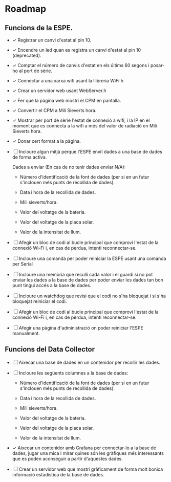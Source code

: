# Roadmap
## Funcions de la ESPE.
- ✓ Registrar un canvi d'estat al pin 10. 
- ✓ Encendre un led quan es registra un canvi d'estat al pin 10 (deprecated).
- ✓ Comptar el número de canvis d'estat en els últims 60 segons i posar-ho al port de sèrie. 
- ✓ Connectar a una xarxa wifi usant la llibreria WiFi.h 
- ✓ Crear un servidor web usant WebServer.h
- ✓ Fer que la pàgina web mostri el CPM en pantalla.
- ✓ Convertir el CPM a Mili Sieverts hora.
- ✓ Mostrar per port de sèrie l'estat de connexió a wifi, i la IP en el moment que es connecta a la wifi a més del valor de radiació en Mili Sieverts hora.
- ✓ Donar cert format a la pàgina.
- ☐ Incloure algun mitjà perquè l'ESPE enviï dades a una base de dades de forma activa. 

  Dades a enviar (En cas de no tenir dades enviar N/A):
  
    - Número d'identificació de la font de dades (per si en un futur s'inclouen més punts de recollida de dades).
    
    - Data i hora de la recollida de dades.
    
    - Mili sieverts/hora.
    
    - Valor del voltatge de la bateria.
    
    - Valor del voltatge de la placa solar.
    
    - Valor de la intensitat de llum.

- ☐ Afegir un bloc de codi al bucle principal que comprovi l'estat de la connexió Wi-Fi i, en cas de pèrdua, intenti reconnectar-se.
- ☐ Incloure una comanda per poder reiniciar la ESPE usant una comanda per Serial
- ☐ Incloure una memòria que reculli cada valor i el guardi si no pot enviar les dades a la base de dades per poder enviar les dades tan bon punt tingui accés a la base de dades.
- ☐ Incloure un watchdog que revisi que el codi no s'ha bloquejat i si s'ha bloquejat reiniciar el codi.
- ☐ Afegir un bloc de codi al bucle principal que comprovi l'estat de la connexió Wi-Fi i, en cas de pèrdua, intenti reconnectar-se.
- ☐ Afegir una pàgina d'administració on poder reiniciar l'ESPE manualment.

## Funcions del Data Collector
- ☐ Aixecar una base de dades en un contenidor per recollir les dades.
- ☐ Incloure les següents columnes a la base de dades:
  
    - Número d'identificació de la font de dades (per si en un futur s'inclouen més punts de recollida de dades).
    
    - Data i hora de la recollida de dades.
    
    - Mili sieverts/hora.
    
    - Valor del voltatge de la bateria.
    
    - Valor del voltatge de la placa solar.
    
    - Valor de la intensitat de llum.
- ✓ Aixecar un contenidor amb Grafana per connectar-lo a la base de dades, jugar una mica i mirar quines són les gràfiques més interessants que es poden aconseguir a partir d'aquestes dades.
- ☐ Crear un servidor web que mostri gràficament de forma molt bonica informació estadística de la base de dades.